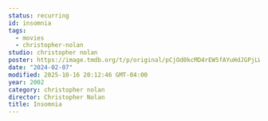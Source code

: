 ```yaml
---
status: recurring
id: insomnia
tags:
  - movies
  - christopher-nolan
studio: christopher nolan
poster: https://image.tmdb.org/t/p/original/pCjOd0kcMD4rEW5fAYuHdJGPjLW.jpg
date: "2024-02-07"
modified: 2025-10-16 20:12:46 GMT-04:00
year: 2002
category: christopher nolan
director: Christopher Nolan
title: Insomnia
---
```

